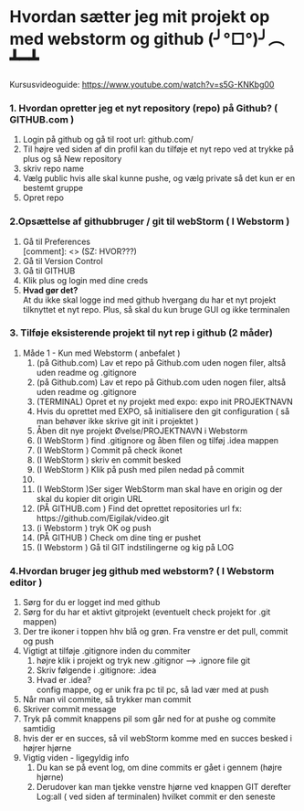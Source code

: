 # Hvordan sætter jeg mit projekt op med webstorm og github (╯°□°)╯︵ ┻━┻

Kursusvideoguide: https://www.youtube.com/watch?v=s5G-KNKbg00

<h3>1. Hvordan opretter jeg et nyt repository (repo) på Github? ( GITHUB.com ) </h3>
<ol>
    <li>Login på github og gå til root url: github.com/</li>
    <li>Til højre ved siden af din profil kan du tilføje et nyt repo ved at trykke på plus og så New repository</li>
    <li>skriv repo name</li>
    <li>Vælg public hvis alle skal kunne pushe, og vælg private så det kun er en bestemt gruppe</li>
    <li>Opret repo</li>
</ol>


<h3>2.Opsættelse af githubbruger / git til webStorm ( I Webstorm ) </h3>
<ol>
    <li>Gå til Preferences  </li> [comment]: <> (SZ: HVOR???)
    <li>Gå til Version Control</li>
    <li>Gå til GITHUB</li>
    <li>Klik plus og login med dine creds</li>
    <li><b>Hvad gør det?</b> <br> At du ikke skal logge ind med github hvergang du har et nyt projekt tilknyttet et nyt repo. Plus, så skal du kun bruge GUI og ikke terminalen</li>
</ol>

<h3>3. Tilføje eksisterende projekt til nyt rep i github (2 måder) </h3>
<ol>
   <li> Måde 1 - Kun med Webstorm ( anbefalet )
       <ol>
           <li>(på Github.com) Lav et repo på Github.com uden nogen filer, altså uden readme og .gitignore </li>
           <li>(på Github.com) Lav et repo på Github.com uden nogen filer, altså uden readme og .gitignore </li>
           <li>(TERMINAL) Opret et ny projekt med expo: expo init PROJEKTNAVN</li>
            <li>Hvis du oprettet med EXPO, så initialisere den git configuration ( så man behøver ikke skrive git init i projektet ) </li>
            <li>Åben dit nye projekt Øvelse/PROJEKTNAVN i Webstorm</li>
           <li>(I WebStorm ) find .gitignore og åben filen og tilføj .idea mappen</li>
           <li>(I WebStorm ) Commit på check ikonet</li>
           <li>(I WebStorm ) skriv en commit besked </li>
           <li>(I WebStorm ) Klik på push med pilen nedad på commit <li>
           <li> (I WebStorm )Ser siger WebStorm man skal have en origin og der skal du kopier dit origin URL </li>
           <li>(PÅ GITHUB.com ) Find det oprettet repositories url fx: https://github.com/Eigilak/video.git </li>
           <li> (i Webstorm ) tryk OK og push </li>
            <li>(PÅ GITHUB ) Check om dine ting er pushet</li>
            <li>(I Webstorm ) Gå til GIT indstilingerne og kig på LOG</li>
       </ol>
    </li>
</ol>

<h3>4.Hvordan bruger jeg github med webstorm? ( I Webstorm editor ) </h3>
<ol>
    <li>Sørg for du er logget ind med github</li>
    <li>Sørg for du har et aktivt gitprojekt (eventuelt check projekt for .git mappen)</li>
    <li>Der tre ikoner i toppen hhv blå og grøn. Fra venstre er det pull, commit og push</li>
    <li>Vigtigt at tilføje .gitignore inden du commiter
     <ol>
            <li>højre klik i projekt og tryk new .gitignor --> .ignore file git</li>
            <li>Skriv følgende i .gitignore: .idea</li>
            <li>Hvad er .idea? <br> config mappe, og er unik fra pc til pc, så lad vær med at push</li>
     </ol>
    </li>
    <li>Når man vil commite, så trykker man commit</li>
    <li>Skriver commit message </li>
    <li>Tryk på commit knappens pil som går ned for at pushe og commite samtidig</li>
    <li>hvis der er en succes, så vil webStorm komme med en succes besked i højrer hjørne</li>
    <li>Vigtig viden - ligegyldig info
        <ol>
            <li>Du  kan  se på event log, om dine commits er gået i gennem (højre hjørne)</li>
            <li>Derudover kan man tjekke venstre hjørne ved knappen GIT derefter Log:all ( ved siden af terminalen) hvilket commit er den seneste</li>
        </ol>
    </li>
   </ol>
